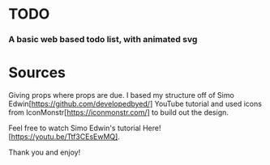 # TODO
### A basic web based todo list, with animated svg

# Sources
Giving props where props are due. I based my structure off of Simo Edwin[https://github.com/developedbyed/] YouTube tutorial and used icons from IconMonstr[https://iconmonstr.com/] to build out the design. 

Feel free to watch Simo Edwin's tutorial Here![https://youtu.be/Ttf3CEsEwMQ].

Thank you and enjoy! 
